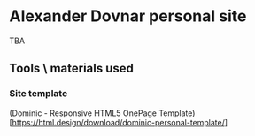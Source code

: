 # Alexander Dovnar personal site
TBA
## Tools \ materials used
### Site template
(Dominic - Responsive HTML5 OnePage Template)[https://html.design/download/dominic-personal-template/]